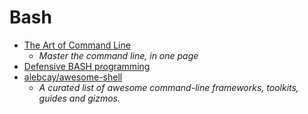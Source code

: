 # Bash


- [The Art of Command Line](https://github.com/jlevy/the-art-of-command-line)
  - _Master the command line, in one page_
- [Defensive BASH programming](http://www.kfirlavi.com/blog/2012/11/14/defensive-bash-programming)
- [alebcay/awesome-shell](https://github.com/alebcay/awesome-shell)
  - _A curated list of awesome command-line frameworks, toolkits, guides and gizmos._
